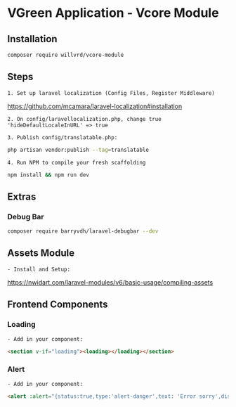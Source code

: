 # VGreen Application - Vcore Module

## Installation
```bash
composer require willvrd/vcore-module
```

## Steps

    1. Set up laravel localization (Config Files, Register Middleware)
https://github.com/mcamara/laravel-localization#installation

    2. On config/laravellocalization.php, change true 'hideDefaultLocaleInURL' => true

    3. Publish config/translatable.php: 
```bash  
php artisan vendor:publish --tag=translatable
``` 
	4. Run NPM to compile your fresh scaffolding
```bash
npm install && npm run dev
```
       
## Extras

### Debug Bar
```bash
composer require barryvdh/laravel-debugbar --dev
```	
	 
## Assets Module

    - Install and Setup:
https://nwidart.com/laravel-modules/v6/basic-usage/compiling-assets


## Frontend Components

### Loading

    - Add in your component:

```html
<section v-if="loading"><loading></loading></section>
```

### Alert

    - Add in your component:

```html
<alert :alert="{status:true,type:'alert-danger',text: 'Error sorry',dismissible:true}"></alert>
```
